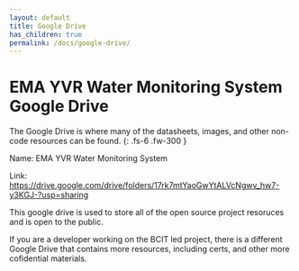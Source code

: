 ```yaml
---
layout: default
title: Google Drive
has_children: true
permalink: /docs/google-drive/
---
```


# EMA YVR Water Monitoring System Google Drive

The Google Drive is where many of the datasheets, images, and other non-code resources can be found.
{: .fs-6 .fw-300 }

Name: EMA YVR Water Monitoring System

Link: <a href="https://drive.google.com/drive/folders/17rk7mtYaoGwYtALVcNgwv_hw7-y3KGJ-?usp=sharing">https://drive.google.com/drive/folders/17rk7mtYaoGwYtALVcNgwv_hw7-y3KGJ-?usp=sharing</a>

This google drive is used to store all of the open source project resoruces and is open to the public.

If you are a developer working on the BCIT led project, there is a different Google Drive that contains more resources, including certs, and other more cofidential materials.
